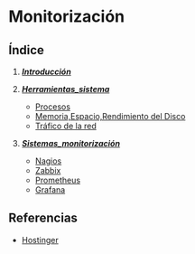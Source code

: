# Monitorización

## Índice
1. ***[Introducción](introducción.md)***
2. ***[Herramientas_sistema](herramientas.md)***
    * [Procesos](procesos.md)
    * [Memoria,Espacio,Rendimiento del Disco](memoria.md)
    * [Tráfico de la red](trafico.md)
   
4. ***[Sistemas_monitorización](sistemas.md)***
    * [Nagios](nagios.md)
    * [Zabbix](zabbix.md)
    * [Prometheus](prometheus.md)
    * [Grafana](grafana.md)

## Referencias

* [Hostinger](https://www.hostinger.es/tutoriales/ver-procesos-en-linux)
